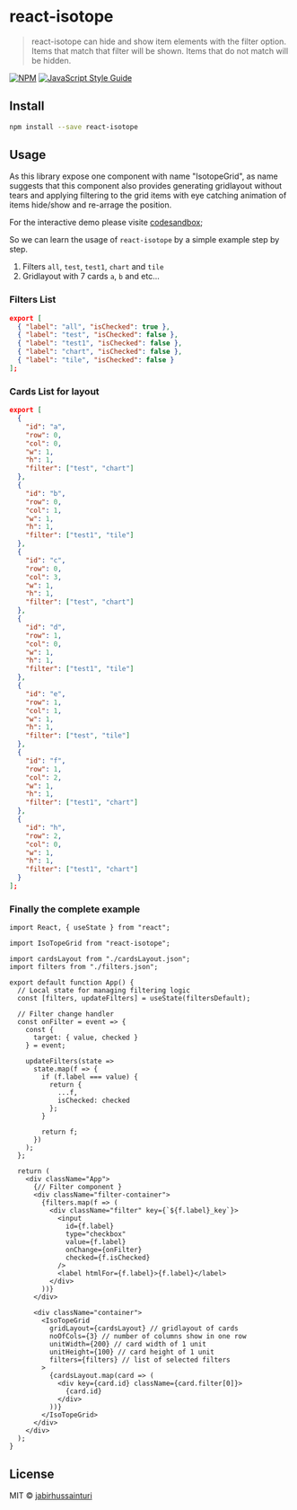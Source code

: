 # react-isotope

> react-isotope can hide and show item elements with the filter option. Items that match that filter will be shown. Items that do not match will be hidden.

[![NPM](https://img.shields.io/npm/v/react-isotope.svg)](https://www.npmjs.com/package/react-isotope) [![JavaScript Style Guide](https://img.shields.io/badge/code_style-standard-brightgreen.svg)](https://standardjs.com)

## Install

```bash
npm install --save react-isotope
```

## Usage

As this library expose one component with name "IsotopeGrid", as name suggests that this component also provides generating gridlayout without tears and applying filtering to the grid items with eye catching animation of items hide/show and re-arrage the position.

For the interactive demo please visite [codesandbox](https://codesandbox.io/embed/react-isotope-8imre?fontsize=14&hidenavigation=1&theme=dark);

So we can learn the usage of `react-isotope` by a simple example step by step.

1. Filters `all`, `test`, `test1`, `chart` and `tile`
2. Gridlayout with 7 cards `a`, `b` and etc...

### Filters List

```json
export [
  { "label": "all", "isChecked": true },
  { "label": "test", "isChecked": false },
  { "label": "test1", "isChecked": false },
  { "label": "chart", "isChecked": false },
  { "label": "tile", "isChecked": false }
];
```

### Cards List for layout

```json
export [
  {
    "id": "a",
    "row": 0,
    "col": 0,
    "w": 1,
    "h": 1,
    "filter": ["test", "chart"]
  },
  {
    "id": "b",
    "row": 0,
    "col": 1,
    "w": 1,
    "h": 1,
    "filter": ["test1", "tile"]
  },
  {
    "id": "c",
    "row": 0,
    "col": 3,
    "w": 1,
    "h": 1,
    "filter": ["test", "chart"]
  },
  {
    "id": "d",
    "row": 1,
    "col": 0,
    "w": 1,
    "h": 1,
    "filter": ["test1", "tile"]
  },
  {
    "id": "e",
    "row": 1,
    "col": 1,
    "w": 1,
    "h": 1,
    "filter": ["test", "tile"]
  },
  {
    "id": "f",
    "row": 1,
    "col": 2,
    "w": 1,
    "h": 1,
    "filter": ["test1", "chart"]
  },
  {
    "id": "h",
    "row": 2,
    "col": 0,
    "w": 1,
    "h": 1,
    "filter": ["test1", "chart"]
  }
];

```

### Finally the complete example

```tsx
import React, { useState } from "react";

import IsoTopeGrid from "react-isotope";

import cardsLayout from "./cardsLayout.json";
import filters from "./filters.json";

export default function App() {
  // Local state for managing filtering logic
  const [filters, updateFilters] = useState(filtersDefault);

  // Filter change handler
  const onFilter = event => {
    const {
      target: { value, checked }
    } = event;

    updateFilters(state =>
      state.map(f => {
        if (f.label === value) {
          return {
            ...f,
            isChecked: checked
          };
        }

        return f;
      })
    );
  };

  return (
    <div className="App">
      {// Filter component }
      <div className="filter-container">
        {filters.map(f => (
          <div className="filter" key={`${f.label}_key`}>
            <input
              id={f.label}
              type="checkbox"
              value={f.label}
              onChange={onFilter}
              checked={f.isChecked}
            />
            <label htmlFor={f.label}>{f.label}</label>
          </div>
        ))}
      </div>

      <div className="container">
        <IsoTopeGrid
          gridLayout={cardsLayout} // gridlayout of cards
          noOfCols={3} // number of columns show in one row
          unitWidth={200} // card width of 1 unit
          unitHeight={100} // card height of 1 unit
          filters={filters} // list of selected filters
        >
          {cardsLayout.map(card => (
            <div key={card.id} className={card.filter[0]}>
              {card.id}
            </div>
          ))}
        </IsoTopeGrid>
      </div>
    </div>
  );
}
```

## License

MIT © [jabirhussainturi](https://github.com/jabirhussainturi)
